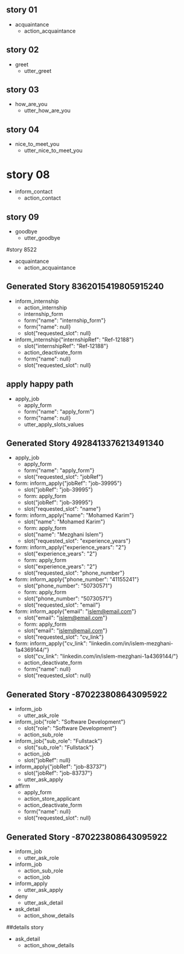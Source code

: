 ## story 01
* acquaintance
    - action_acquaintance

## story 02
* greet
    - utter_greet

## story 03
* how_are_you
    - utter_how_are_you

## story 04 
* nice_to_meet_you
    - utter_nice_to_meet_you

# story 08
* inform_contact
    - action_contact

## story 09 
* goodbye
    - utter_goodbye

#story 8522
* acquaintance
    - action_acquaintance

## Generated Story 8362015419805915240
* inform_internship
    - action_internship
    - internship_form
    - form{"name": "internship_form"}
    - form{"name": null}
    - slot{"requested_slot": null}
* inform_internship{"internshipRef": "Ref-12188"}
    - slot{"internshipRef": "Ref-12188"}
    - action_deactivate_form
    - form{"name": null}
    - slot{"requested_slot": null}

## apply happy path
* apply_job
    - apply_form
    - form{"name": "apply_form"}
    - form{"name": null}
    - utter_apply_slots_values

## Generated Story 4928413376213491340
* apply_job
    - apply_form
    - form{"name": "apply_form"}
    - slot{"requested_slot": "jobRef"}
* form: inform_apply{"jobRef": "job-39995"}
    - slot{"jobRef": "job-39995"}
    - form: apply_form
    - slot{"jobRef": "job-39995"}
    - slot{"requested_slot": "name"}
* form: inform_apply{"name": "Mohamed Karim"}
    - slot{"name": "Mohamed Karim"}
    - form: apply_form
    - slot{"name": "Mezghani Islem"}
    - slot{"requested_slot": "experience_years"}
* form: inform_apply{"experience_years": "2"}
    - slot{"experience_years": "2"}
    - form: apply_form
    - slot{"experience_years": "2"}
    - slot{"requested_slot": "phone_number"}
* form: inform_apply{"phone_number": "41155241"}
    - slot{"phone_number": "50730571"}
    - form: apply_form
    - slot{"phone_number": "50730571"}
    - slot{"requested_slot": "email"}
* form: inform_apply{"email": "islem@email.com"}
    - slot{"email": "islem@email.com"}
    - form: apply_form
    - slot{"email": "islem@email.com"}
    - slot{"requested_slot": "cv_link"}
* form: inform_apply{"cv_link": "linkedin.com/in/islem-mezghani-1a4369144/"}
    - slot{"cv_link": "linkedin.com/in/islem-mezghani-1a4369144/"}
    - action_deactivate_form
    - form{"name": null}
    - slot{"requested_slot": null}

## Generated Story -870223808643095922
* inform_job
    - utter_ask_role
* inform_job{"role": "Software Development"}
    - slot{"role": "Software Development"}
    - action_sub_role
* inform_job{"sub_role": "Fullstack"}
    - slot{"sub_role": "Fullstack"}
    - action_job
    - slot{"jobRef": null}
* inform_apply{"jobRef": "job-83737"}
    - slot{"jobRef": "job-83737"}
    - utter_ask_apply
* affirm 
    - apply_form
    - action_store_applicant
    - action_deactivate_form
    - form{"name": null}
    - slot{"requested_slot": null}

## Generated Story -870223808643095922
* inform_job
    - utter_ask_role
* inform_job
    - action_sub_role
    - action_job
* inform_apply
    - utter_ask_apply
* deny 
    - utter_ask_detail
* ask_detail
    - action_show_details

##details story
* ask_detail
    - action_show_details
